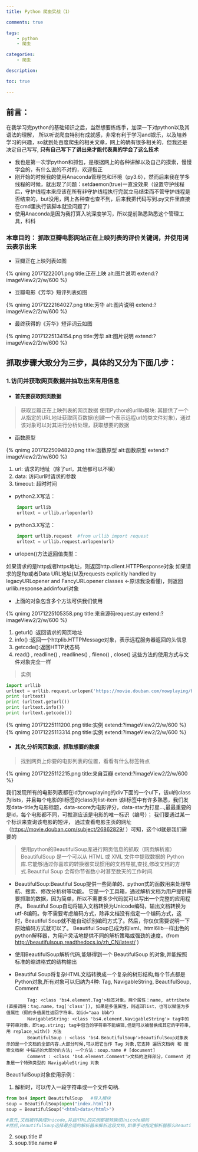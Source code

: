 ```yaml
---
title: Python 爬虫实战（1）

comments: true    

tags: 
    - python
    - 爬虫

categories: 
    - 爬虫

description: 

toc: true
   
---
```


## 前言：

在我学习完python的基础知识之后，当然想要练练手，加深一下对python以及其语法的理解，
所以听说爬虫特别有成就感，非常有利于学习and娱乐，以及培养学习的兴趣，so就到处百度爬虫的相关文章，网上的确有很多相关的，但我还是决定自己写写,
**只有自己写下了讲出来才能代表真的学会了这么技术**

<!--more-->

* 我也是第一次学python和抓包，是根据网上的各种讲解以及自己的摸索，慢慢学会的，有什么说的不对的，欢迎指正 
* 刚开始的时候我的使用Anaconda管理包和环境（py3.6），然而后来我在学多线程的时候，就出现了问题：setdaemon(true)一直没效果（设置守护线程后，守护线程本来应该在所有非守护线程执行完就立马结束而不管守护线程是否结束的，but没用，网上各种查也查不到，后来我把代码写到.py文件里直接在cmd里执行该脚本就没问题了）
* 使用Anaconda是因为我打算入坑深度学习，所以提前熟悉熟悉这个管理工具，科科

### 本章目的： 抓取豆瓣电影网站正在上映列表的评价关键词，并使用词云表示出来

+ 豆瓣正在上映列表如图

{% qnimg 20171222001.png title:正在上映 alt:图片说明 extend:?imageView2/2/w/600 %}

+ 豆瓣电影《芳华》短评列表如图

{% qnimg 20171222164027.png title:芳华 alt:图片说明 extend:?imageView2/2/w/600 %}

+ 最终获得的《芳华》短评词云如图

{% qnimg 20171225134154.png title:芳华 alt:图片说明 extend:?imageView2/2/w/600 %}

## 抓取步骤大致分为三步，具体的又分为下面几步：

### 1.访问并获取网页数据并抽取出来有用信息
* ####  首先要获取网页数据

> 获取豆瓣正在上映列表的网页数据
> 使用Python的urllib模块: 其提供了一个从指定的URL地址获取网页数据(创建一个表示远程url的类文件对象)，通过该对象可以对其进行分析处理，获取想要的数据

* 函数原型

{% qnimg 20171225094820.png title:函数原型 alt:函数原型 extend:?imageView2/2/w/600 %}

1. url: 请求的地址（除了url，其他都可以不填）
2. data: 访问url时请求的参数
3. timeout: 超时时间

* python2.X写法：

```python
    import urllib  
    urltext = urllib.urlopen(url)
```

* python3.X写法：

```python
    import urllib.request  #from urllib import request
    urltext = urllib.request.urlopen(url)  
```

* urlopen()方法返回值类型： 

如果请求的是http或者https地址，则返回http.client.HTTPResponse对象
如果请求的是ftp或者Data URL地址(以及requests explicitly handled by legacyURLopener and FancyURLopener classes <-原谅我没看懂)，则返回urllib.response.addinfourl对象

* 上面的对象包含多个方法可供我们使用

{% qnimg 20171225105358.png title:来自源码request.py extend:?imageView2/2/w/600 %}

1. geturl() :返回请求的网页地址
2. info()   :返回一个httplib.HTTPMessage对象，表示远程服务器返回的头信息
3. getcode():返回HTTP状态码
4. read() , readline() , readlines() , fileno() , close() 这些方法的使用方式与文件对象完全一样

> 实例

```python
import urllib
urltext = urllib.request.urlopen('https://movie.douban.com/nowplaying/beijing/')
print (urltext)
print (urltext.geturl())
print (urltext.info())
print (urltext.getcode())
```
{% qnimg 20171225111200.png title:实例 extend:?imageView2/2/w/600 %}
{% qnimg 20171225113314.png title:实例 extend:?imageView2/2/w/600 %}


* #### 其次,分析网页数据，抓取想要的数据

> 找到网页上你要的电影列表的位置，看看有什么标签特点

{% qnimg 20171225112215.png title:来自豆瓣 extend:?imageView2/2/w/600 %}

我们发现所有的电影列表都在id为nowplaying的div下面的一个ul下，该ul的class为lists，并且每个电影的li标签的class为list-item
该li标签中有许多熟悉，我们发现data-title为电影标题，data-score为电影评分，data-star为打星...,最最重要的是id，每个电影都不同，可推测应该是电影的唯一标识（编号）；
我们要通过某一个标识来查询该电影的短评， 通过查看电影主页的网址（https://movie.douban.com/subject/26862829/ ）可知，这个id就是我们需要的

> 使用python的BeautifulSoup库进行网页信息的抓取（网页解析库）
> BeautifulSoup 是一个可以从 HTML 或 XML 文件中提取数据的 Python 库.它能够通过你喜欢的转换器实现惯用的文档导航,查找,修改文档的方式.Beautiful Soup 会帮你节省数小时甚至数天的工作时间.

* BeautifulSoup:Beautiful Soup提供一些简单的、python式的函数用来处理导航、搜索、修改分析树等功能。
它是一个工具箱，通过解析文档为用户提供需要抓取的数据，因为简单，所以不需要多少代码就可以写出一个完整的应用程序。
Beautiful Soup自动将输入文档转换为Unicode编码，输出文档转换为utf-8编码。你不需要考虑编码方式，除非文档没有指定一个编码方式，这时，Beautiful Soup就不能自动识别编码方式了。然后，你仅仅需要说明一下原始编码方式就可以了。
Beautiful Soup已成为和lxml、html6lib一样出色的python解释器，为用户灵活地提供不同的解析策略或强劲的速度。(from http://beautifulsoup.readthedocs.io/zh_CN/latest/ )


* 使用BeautifulSoup解析代码,能够得到一个 BeautifulSoup 的对象,并能按照标准的缩进格式的结构输出
* Beautiful Soup将复杂HTML文档转换成一个复杂的树形结构,每个节点都是Python对象,所有对象可以归纳为4种: Tag, NavigableString, BeautifulSoup, Comment
```text
        Tag: <class 'bs4.element.Tag'>标签对象，两个属性：name, attribute (直接调用：tag.name，tag['class']), 如果是多值属性，则返回list，也可以赋值为多值属性（假的多值属性返回字符串，如id="aaa bbb"）
        NavigableString: <class 'bs4.element.NavigableString'> tag中的字符串对象，即tag.string; tag中包含的字符串不能编辑,但是可以被替换成其它的字符串,用 replace_with() 方法
        BeautifulSoup : <class 'bs4.BeautifulSoup'>BeautifulSoup对象表示的是一个文档的全部内容.大部分时候,可以把它当作 Tag 对象,它支持 遍历文档树 和 搜索文档树 中描述的大部分的方法; 一个方法：soup.name # [document]
        Comment : <class 'bs4.element.Comment'>文档的注释部分，Comment 对象是一个特殊类型的 NavigableString 对象
```
BeautifulSoup对象使用示例：
1. 解析时，可以传入一段字符串或一个文件句柄.
```python
from bs4 import BeautifulSoup   #导入模块
soup = BeautifulSoup(open("index.html")) 
soup = BeautifulSoup("<html>data</html>")

#首先,文档被转换成Unicode,并且HTML的实例都被转换成Unicode编码
#然后,BeautifulSoup选择最合适的解析器来解析这段文档,如果手动指定解析器那么Beautiful Soup会选择指定的解析器来解析文档
```
2. soup.title           # <title>标签对象：<title>北京 - 在线购票&amp;影讯</title>
3. soup.title.name      # <title>标签名称：title
4. soup.title.string    # <title>标签内容：北京 - 在线购票&amp;影讯
5. soup.p               # 第一个p标签对象：<p class="appintro-title">豆瓣</p>
6. soup.p['class']      # 第一个p标签对象的类属性
7. 
```text
原型：find_all( name , attrs , recursive , string , **kwargs ) 搜索当前tag的所有tag子节点,并判断是否符合过滤器的条件
    name:       name 参数可以查找所有名字为 name 的tag,字符串对象会被自动忽略掉.
    attrs:      通过属性选择器查询，有两种写法
                    1. soup.find_all(class_='value', id='value2') 
                    2. soup.find_all(attrs={"class": "value", "id":"value2"})
    limit:  限制查询结果个数
    recursive: 调用tag的 find_all() 方法时,Beautiful Soup会检索当前tag的所有子孙节点,如果只想搜索tag的直接子节点,可以使用参数 recursive=False
    string: 通过 string 参数可以搜搜文档中的字符串内容. soup.find_all("a", string="value") #查询标签中文字包含value的a标签
``` 
8. soup.find('a').get('href')   # 找到第一个a标签 并返回其href属性内容 （ find_all() 方法的返回结果是值包含一个元素的列表,而 find() 方法直接返回结果.）
9. 更多用法见BeautifulSoup官网中文文档：http://beautifulsoup.readthedocs.io/zh_CN/latest/

* 解析网页代码,并编码为utf-8
```python
import urllib
urltext = urllib.request.urlopen('https://movie.douban.com/nowplaying/beijing/')
html_data = urltext.read().decode('utf-8')
print (html_data)
```

* 获取正在上映列表数据 nowplaying_movie_list列表（List）

```python
import urllib
urltext = urllib.request.urlopen('https://movie.douban.com/nowplaying/beijing/')
html_data = urltext.read().decode('utf-8')

from bs4 import BeautifulSoup as bs
soup = bs(html_data, 'html.parser')
nowplaying_movie = soup.find_all('div', id = 'nowplaying') # 先获取id为nowplaying的div
# print (nowplaying_movie) # 只有一条数据，因为id是唯一的
nowplaying_movie_list = nowplaying_movie[0].find_all('li', class_ = 'list-item')# 再获取class为list-item的li
print (nowplaying_movie_list)
```

* 至此已经获得了最内部一层的电影数据， 可以直接获得每个电影的id了

```python
print (nowplaying_movie_list[0]['id'], '\n') #获取第一个电影的id数据
```

* 现在 我们需要获取其中某一个id，通过这个id获取对应电影的短评，然后就可以进行处理了

* 你也可以自由发挥，制作一个查询的功能，通过输入电影名称指定某一个电影进行分析

### 2.分析网页中有用信息并进行处理
* ####  首先按照上面的步骤访问电影首页，抽取短评信息，存放到一个List中
* 首先解析网页代码
```python
requrl = "https://movie.douban.com/subject/" + nowplaying_movie_list[0]['id'] + "/comments?start=0&limit=20"
resp = urllib.request.urlopen(requrl)
html_data = resp.read().decode('utf-8')
soup = bs(html_data, 'html.parser')

title = soup.find('title') # 直接获取title标签
print(title.string) #获取标签中内容
comment_div_list = soup.find_all('div', class_ = 'comment')
print (comment_div_list) #所有的短片标签列表
```

* 通过下面的源码可知，所有的短评文字都放在class为comment-item的div下的一个p标签中，所有我们要得到所有的p标签并组成一个List

{% qnimg 20171225120114.png title:来自豆瓣 extend:?imageView2/2/w/600 %}

```python
commentList = []  #存放所有的短评内容数据 List
for cm in comment_div_list:
    if cm.find_all('p')[0] is not None:
        commentList.append(cm.find_all('p')[0].string) #把短评内容存放在列表中
print (commentList)
```

* 已得短评List，但是该List中包含大量的单引号（List自带的），换行符等不需要的东西，并且由于我们要做成词云，所有的符号都不要，只要文字

```python
while True:
    if None in commentList:
        commentList.remove(None) #去除NoneType数据
    else:
        break
comments = ''.join(commentList) #拼接字符串
comments = comments.replace(' ','').replace("\n", "").replace("\t", "")
print (comments)
```

* 词云展示的只是关键词，所以去除用户短评中的所有的标点符号（正则表达式）
```python
import re       #正则表达式
pattern = re.compile(r'[\u4e00-\u9fa5]+')  #去除标点符号(正则表达式)
filterdata = re.findall(pattern, comments)
cleaned_comments = ''.join(filterdata) # 把filterdata按照空字符串为间隔连接起来
print (cleaned_comments)
```

* 目前所有的评价都没有间隔的展示在这里，我们需要把其中的词语取出来得到所有的关键词
> 使用jieba分词, 把字符串中的所有的词语分出来，组成一个List

> 结巴（jieba）是国人出的一个精品插件，可以对一段中文进行分词，有三种分词模式，可以适应不同需求。

```text
    jieba.cut 方法接受三个输入参数: 需要分词的字符串；cut_all 参数用来控制是否采用全模式；HMM 参数用来控制是否使用 HMM 模型
    jieba.cut_for_search 方法接受两个参数：需要分词的字符串；是否使用 HMM 模型。该方法适合用于搜索引擎构建倒排索引的分词，粒度比较细
    待分词的字符串可以是 unicode 或 UTF-8 字符串、GBK 字符串。注意：不建议直接输入 GBK 字符串，可能无法预料地错误解码成 UTF-8
    jieba.cut 以及 jieba.cut_for_search 返回的结构都是一个可迭代的 generator，可以使用 for 循环来获得分词后得到的每一个词语(unicode)，或者用
    jieba.lcut 以及 jieba.lcut_for_search 直接返回 list
    jieba.Tokenizer(dictionary=DEFAULT_DICT) 新建自定义分词器，可用于同时使用不同词典。jieba.dt 为默认分词器，所有全局分词相关函数都是该分词器的映射。
    
    也可以添加自定义词典 （from： http://blog.csdn.net/qq_27231343/article/details/51898940 ）
```

```python
    #代码示例
    # encoding=utf-8
    import jieba
    
    seg_list = jieba.cut("我来到北京清华大学", cut_all=True)
    print("Full Mode: " + "/ ".join(seg_list))  # 全模式
    
    seg_list = jieba.cut("我来到北京清华大学", cut_all=False)
    print("Default Mode: " + "/ ".join(seg_list))  # 精确模式
    
    seg_list = jieba.cut("他来到了网易杭研大厦")  # 默认是精确模式
    print("* ".join(seg_list))
    
    seg_list = jieba.cut_for_search("小明硕士毕业于中国科学院计算所，后在日本京都大学深造")  # 搜索引擎模式
    print(", ".join(seg_list))
    
    #输出结果
    # Full Mode: 我/ 来到/ 北京/ 清华/ 清华大学/ 华大/ 大学
    # Default Mode: 我/ 来到/ 北京/ 清华大学
    # 他* 来到* 了* 网易* 杭研* 大厦       (此处，“杭研”并没有在词典中，但是也被Viterbi算法识别出来了)
    # 小明, 硕士, 毕业, 于, 中国, 科学, 学院, 科学院, 中国科学院, 计算, 计算所, ，, 后, 在, 日本, 京都, 大学, 日本京都大学, 深造
```

* 使用jieba分割短评，获取返回的分词List
```python
import jieba
segment = jieba.lcut(cleaned_comments)
print (segment)
```

* 数据中有“的”、“是”、“我”、“你”等虚词（停用词），而这些词在任何场景中都是高频时，并且没有实际的含义，所以我们要他们进行清除。
> 使用pandas

```python
import pandas as pd
words_df = pd.DataFrame({'segment':segment})  #格式转换 把List转化为Dict
# words_df.head()
# print(words_df)
# print (words_df.segment)
#从网上下载常用停用词文件 stopwords.txt 然后对比去除统计结果中所有的停用词
stopwords=pd.read_csv("E:/stopwords.txt",index_col=False,quoting=3,sep="\t",names=['stopword'], encoding='utf-8')#quoting=3全不引用
# print (stopwords.stopword)
# print (words_df.segment.isin(stopwords.stopword))
words_df = words_df[~words_df.segment.isin(stopwords.stopword)]  #stopwords.txt不能有空格
words_df.head()
```

**我的停用词文件： http://p18j2ow6f.bkt.clouddn.com/static/file/stopwords.txt**

* 清洗了关键词以后，我们把剩下的词语进行分类统计，观察每个词语的频率
> 使用numpy
```python
import numpy    #numpy计算包
words_stat = words_df.groupby(by=['segment'])['segment'].agg({"计数":numpy.size}) # 按照segment分类
words_stat = words_stat.reset_index().sort_values(by=["计数"],ascending=False)  #词频按照 计数 由大到小排列
words_stat.head()
```

### 3.制作为词云

```python
import matplotlib
# %matplotlib inline

matplotlib.rcParams['figure.figsize'] = (10.0, 5.0)
from wordcloud import WordCloud #词云包

wordcloud=WordCloud(font_path="E:/simhei.ttf",background_color="white",max_font_size=80)  #指定字体类型、字体大小和字体颜色
# print (wordcloud)
word_frequence = {x[0]:x[1] for x in words_stat.head(1000).values}
# print (word_frequence)

wordcloud=wordcloud.fit_words(word_frequence)
matplotlib.pyplot.imshow(wordcloud)
```

**我的字体文件： http://p18j2ow6f.bkt.clouddn.com/static/file/simhei.ttf**

> 最终效果

{% qnimg 20171225134154.png title:芳华 alt:图片说明 extend:?imageView2/2/w/600 %}


## 遇到403: forbidden以及503: Service Unavailable问题的解决方法：

这是网站对自动化爬虫的禁止需要用python的模块urllib2模块(对于3.6版本使用 urllib.request)

*User-Agent是浏览器特有的属性，通过浏览器查看源代码就可以查看到(其他的属性也可以通过浏览器点击F12中的network窗口发现)*

{% qnimg 20180101164037.png title:403问题解决 alt:图片说明 extend:?imageView2/2/w/600 %}


```python

import urllib.request
import random  
from bs4 import BeautifulSoup as bs
import re
import csv

def getCodes():
    headers=["Mozilla/5.0 (Windows NT 10.0; Win64; x64) AppleWebKit/537.36 (KHTML, like Gecko) Chrome/63.0.3239.84 Safari/537.36"]  
    randdom_header=random.choice(headers) 
    
    url = 'http://bj.meituan.com/meishi/c17/';
    req=request.Request(url)  
    req.add_header("User-Agent",randdom_header)  
    req.add_header("Host","bj.meituan.com")  
    req.add_header("Referer","http://bj.meituan.com/")  
    req.add_header("GET",url)  
    resp_text=request.urlopen(req).read()  
    
    soap = bs(resp_text, 'html.parser')
    list = soap.find_all('ul', class_ = 'list-ul')[0].find_all('li')
    print (list)

    codeList = []
    for div in list:
        try: 
            url = div.find('div', class_ = 'img ').find('a')['href']
#             len = url.index('?')
            codeList.append(url) # url[: len]
        except:
            continue
        
    return codeList

```

## 个人完整代码：

```python
from urllib import request   #python3.X写法
#import urllib             #python2.X写法
from bs4 import BeautifulSoup as bs
import re       #正则表达式
import jieba    #分词包 中文分词操作 结巴分词
import pandas as pd 
import numpy    #numpy计算包


"""
python2.X 关于 urllib的用法
    import urllib  
    text = urllib.urlopen(url).read()  
    
python3.X 关于 urllib的用法
    import urllib.request  #from urllib import request
    response = urllib.request.urlopen(url)  
    text = response.read()  
"""

def getList():
    resp = request.urlopen('https://movie.douban.com/nowplaying/beijing/')  #获取url下的影片列表;python2.x下使用urllib.urlopen()
    html_data = resp.read().decode('utf-8') # 读取返回的数据(返回页面的html代码)
    # print(html_data)

    soup = bs(html_data, 'html.parser') # 解析html代码 开始获取其中的数据
    nowplaying_movie = soup.find_all('div', id = 'nowplaying')  #获取id为nowplaying的div标签以及内部的代码 (得到的是一个list)
    # print (nowplaying_movie);
    nowplaying_movie_list = nowplaying_movie[0].find_all('li', class_ = 'list-item') #获取class是list-item的所有li标签
    # print (nowplaying_movie_list);
    # print (nowplaying_movie_list[0]['id'], '\n');   # 打印第一个影片的id

    """测试代码 开始"""
    # test = nowplaying_movie_list[0].find_all('ul')
    # print (test)
    # test = nowplaying_movie_list[0].find_all('ul')[0].find_all('li')[1]
    # print (test)
    """测试代码 结束"""
    
    return nowplaying_movie_list

def getComments(nowplaying_movie_list, num):
    requrl = "https://movie.douban.com/subject/" + nowplaying_movie_list[num]['id'] + "/comments?start=0&limit=20" #获取url下的影片短评列表
    resp = urllib.request.urlopen(requrl)
    html_data = resp.read().decode('utf-8')

    soup = bs(html_data, 'html.parser')
    
    title = soup.find('title')
    print(title.string)
    
    comment_div_list = soup.find_all('div', class_ = 'comment')
    #print (comment_div_list)
    commentList = []  #存放所有的短评内容数据
    for cm in comment_div_list:
        if cm.find_all('p')[0] is not None:
            commentList.append(cm.find_all('p')[0].string) #把短评内容存放在列表中
    # print (comments)

    comments = ''
    for k in range(len(commentList)):
        comments = comments + (str(commentList[k])).strip()
    #print (comments)
    pattern = re.compile(r'[\u4e00-\u9fa5]+')  #去除标点符号(正则表达式)
    filterdata = re.findall(pattern, comments)
    cleaned_comments = ''.join(filterdata) # 把filterdata按照空字符串为间隔连接起来
    # print (cleaned_comments)

    segment = jieba.lcut(cleaned_comments) #list
    # print (segment)
    words_df = pd.DataFrame({'segment':segment})  #格式转换
    # words_df.head()
    # print(words_df)
    # print (words_df.segment)
    # 数据中有“的”、“是”、“我”、“你”等虚词（停用词），而这些词在任何场景中都是高频时，并且没有实际的含义，所以我们要他们进行清除。

    #从网上下载常用停用词文件 stopwords.txt 然后对比去除统计结果中所有的停用词
    stopwords=pd.read_csv("E:/stopwords.txt",index_col=False,quoting=3,sep="\t",names=['stopword'], encoding='utf-8')#quoting=3全不引用
    # print (stopwords.stopword)
    # print (words_df.segment.isin(stopwords.stopword))
    words_df = words_df[~words_df.segment.isin(stopwords.stopword)]  #stopwords.txt不能有空格
    words_df.head()

    #进行词频统计
    words_stat = words_df.groupby(by=['segment'])['segment'].agg({"计数":numpy.size}) # 按照segment分类
    words_stat = words_stat.reset_index().sort_values(by=["计数"],ascending=False)  #词频按照 计数 由大到小排列
    words_stat.head()
    
    return words_stat

#词云展示
def show(words_stat):
    import matplotlib
    %matplotlib inline
    
    matplotlib.rcParams['figure.figsize'] = (10.0, 5.0)
    from wordcloud import WordCloud #词云包
    
    wordcloud=WordCloud(font_path="E:/simhei.ttf",background_color="white",max_font_size=80)  #指定字体类型、字体大小和字体颜色
    # print (wordcloud)
    word_frequence = {x[0]:x[1] for x in words_stat.head(1000).values}
    # print (word_frequence)
    
    wordcloud=wordcloud.fit_words(word_frequence)
    matplotlib.pyplot.imshow(wordcloud)

num = 0 #从0开始, 获取豆瓣最新上映电影短评关键信息
movie_list = getList()
words_stat = getComments(movie_list, num)
show(words_stat)
```

## 别人家的代码【滑稽】：

```python
#coding:utf-8
__author__ = 'hang'
 
import warnings
warnings.filterwarnings("ignore")
import jieba    #分词包
import numpy    #numpy计算包
import codecs   #codecs提供的open方法来指定打开的文件的语言编码，它会在读取的时候自动转换为内部unicode 
import re
import pandas as pd  
import matplotlib.pyplot as plt
from urllib import request
from bs4 import BeautifulSoup as bs
%matplotlib inline
 
import matplotlib
matplotlib.rcParams['figure.figsize'] = (10.0, 5.0)
from wordcloud import WordCloud#词云包
 
#分析网页函数
def getNowPlayingMovie_list():   
    resp = request.urlopen('https://movie.douban.com/nowplaying/hangzhou/')        
    html_data = resp.read().decode('utf-8')    
    soup = bs(html_data, 'html.parser')    
    nowplaying_movie = soup.find_all('div', id='nowplaying')        
    nowplaying_movie_list = nowplaying_movie[0].find_all('li', class_='list-item')    
    nowplaying_list = []    
    for item in nowplaying_movie_list:        
        nowplaying_dict = {}        
        nowplaying_dict['id'] = item['data-subject']       
        for tag_img_item in item.find_all('img'):            
            nowplaying_dict['name'] = tag_img_item['alt']            
            nowplaying_list.append(nowplaying_dict)    
    return nowplaying_list
 
#爬取评论函数
def getCommentsById(movieId, pageNum): 
    eachCommentList = []; 
    if pageNum>0: 
         start = (pageNum-1) * 20 
    else: 
        return False 
    requrl = 'https://movie.douban.com/subject/' + movieId + '/comments' +'?' +'start=' + str(start) + '&limit=20' 
    print(requrl)
    resp = request.urlopen(requrl) 
    html_data = resp.read().decode('utf-8') 
    soup = bs(html_data, 'html.parser') 
    comment_div_lits = soup.find_all('div', class_='comment') 
    for item in comment_div_lits: 
        if item.find_all('p')[0].string is not None:     
            eachCommentList.append(item.find_all('p')[0].string)
    return eachCommentList
 
def main():
    #循环获取第一个电影的前10页评论
    commentList = []
    NowPlayingMovie_list = getNowPlayingMovie_list()
    for i in range(10):    
        num = i + 1 
        commentList_temp = getCommentsById(NowPlayingMovie_list[0]['id'], num)
        commentList.append(commentList_temp)
 
    #将列表中的数据转换为字符串
    comments = ''
    for k in range(len(commentList)):
        comments = comments + (str(commentList[k])).strip()
 
    #使用正则表达式去除标点符号
    pattern = re.compile(r'[\u4e00-\u9fa5]+')
    filterdata = re.findall(pattern, comments)
    cleaned_comments = ''.join(filterdata)
 
    #使用结巴分词进行中文分词
    segment = jieba.lcut(cleaned_comments)
    words_df=pd.DataFrame({'segment':segment})
 
    #去掉停用词
    stopwords=pd.read_csv("stopwords.txt",index_col=False,quoting=3,sep="\t",names=['stopword'], encoding='utf-8')#quoting=3全不引用
    words_df=words_df[~words_df.segment.isin(stopwords.stopword)]
 
    #统计词频
    words_stat=words_df.groupby(by=['segment'])['segment'].agg({"计数":numpy.size})
    words_stat=words_stat.reset_index().sort_values(by=["计数"],ascending=False)
 
    #用词云进行显示
    wordcloud=WordCloud(font_path="simhei.ttf",background_color="white",max_font_size=80)
    word_frequence = {x[0]:x[1] for x in words_stat.head(1000).values}
 
    word_frequence_list = []
    for key in word_frequence:
        temp = (key,word_frequence[key])
        word_frequence_list.append(temp)
 
    wordcloud=wordcloud.fit_words(word_frequence_list)
    plt.imshow(wordcloud)
 
#主函数
main()
```

> 转载自 链接地址: http://python.jobbole.com/88325/

> 个人博客 欢迎来访： http://blog.zj2626.com